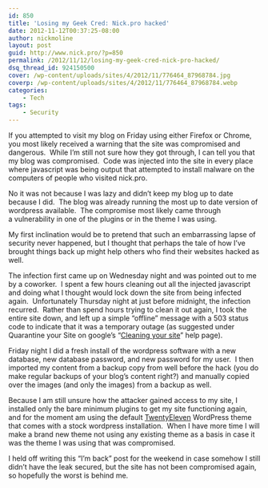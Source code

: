 ```yaml
---
id: 850
title: 'Losing my Geek Cred: Nick.pro hacked'
date: 2012-11-12T00:37:25-08:00
author: nickmoline
layout: post
guid: http://www.nick.pro/?p=850
permalink: /2012/11/12/losing-my-geek-cred-nick-pro-hacked/
dsq_thread_id: 924150500
cover: /wp-content/uploads/sites/4/2012/11/776464_87968784.jpg
coverp: /wp-content/uploads/sites/4/2012/11/776464_87968784.webp
categories:
    - Tech
tags:
    - Security
---
```

If you attempted to visit my blog on Friday using either Firefox or Chrome, you most likely received a warning that the site was compromised and dangerous.  While I&#8217;m still not sure how they got through, I can tell you that my blog was compromised.  Code was injected into the site in every place where javascript was being output that attempted to install malware on the computers of people who visited nick.pro.

No it was not because I was lazy and didn&#8217;t keep my blog up to date because I did.  The blog was already running the most up to date version of wordpress available.  The compromise most likely came through a vulnerability in one of the plugins or in the theme I was using.

My first inclination would be to pretend that such an embarrassing lapse of security never happened, but I thought that perhaps the tale of how I&#8217;ve brought things back up might help others who find their websites hacked as well.

<!--more-->

The infection first came up on Wednesday night and was pointed out to me by a coworker.  I spent a few hours cleaning out all the injected javascript and doing what I thought would lock down the site from being infected again.  Unfortunately Thursday night at just before midnight, the infection recurred.  Rather than spend hours trying to clean it out again, I took the entire site down, and left up a simple &#8220;offline&#8221; message with a 503 status code to indicate that it was a temporary outage (as suggested under Quarantine your Site on google&#8217;s &#8220;<a href="http://support.google.com/webmasters/bin/answer.py?hl=en&answer=163634" target="_blank">Cleaning your site</a>&#8221; help page).

Friday night I did a fresh install of the wordpress software with a new database, new database password, and new password for my user.  I then imported my content from a backup copy from well before the hack (you do make regular backups of your blog&#8217;s content right?) and manually copied over the images (and only the images) from a backup as well.

Because I am still unsure how the attacker gained access to my site, I installed only the bare minimum plugins to get my site functioning again, and for the moment am using the default <a href="http://wordpress.org/extend/themes/twentyeleven" target="_blank">TwentyEleven</a> WordPress theme that comes with a stock wordpress installation.  When I have more time I will make a brand new theme not using any existing theme as a basis in case it was the theme I was using that was compromised.

I held off writing this &#8220;I&#8217;m back&#8221; post for the weekend in case somehow I still didn&#8217;t have the leak secured, but the site has not been compromised again, so hopefully the worst is behind me.